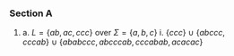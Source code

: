 ### Section A
1.
	a. $L = \{ab, ac, ccc\}$ over $\Sigma = \{a, b, c\}$
		i. $\{ccc\}\: \cup \:\{abccc, cccab\}\: \cup \:\{ababccc, abcccab, cccabab, acacac\}$ 